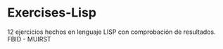 # Exercises-Lisp
12 ejercicios hechos en lenguaje LISP con comprobación de resultados.
FBID - MUIRST
